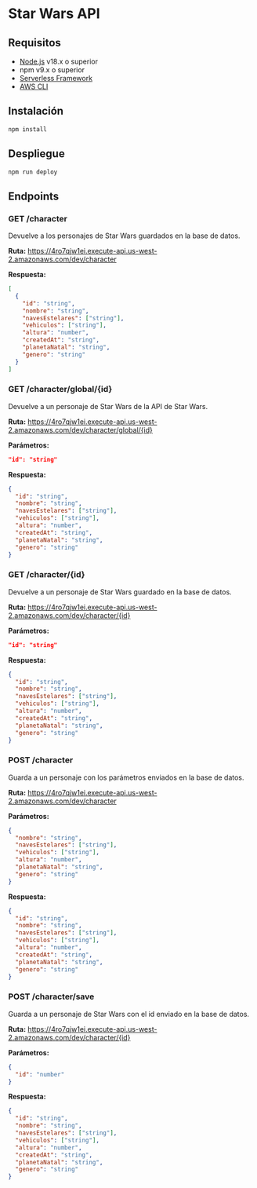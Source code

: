 # Star Wars API

## Requisitos

- [Node.js](https://nodejs.org/en/) v18.x o superior
- npm v9.x o superior
- [Serverless Framework](https://www.serverless.com/framework/docs/getting-started/)
- [AWS CLI](https://aws.amazon.com/cli/)

## Instalación

```bash
npm install
```

## Despliegue

```bash
npm run deploy
```

## Endpoints

### GET /character

Devuelve a los personajes de Star Wars guardados en la base de datos.

**Ruta:** https://4ro7qjw1ei.execute-api.us-west-2.amazonaws.com/dev/character

**Respuesta:**

```json
[
  {
    "id": "string",
    "nombre": "string",
    "navesEstelares": ["string"],
    "vehiculos": ["string"],
    "altura": "number",
    "createdAt": "string",
    "planetaNatal": "string",
    "genero": "string"
  }
]
```

### GET /character/global/{id}

Devuelve a un personaje de Star Wars de la API de Star Wars.

**Ruta:** https://4ro7qjw1ei.execute-api.us-west-2.amazonaws.com/dev/character/global/{id}

**Parámetros:**

```json
"id": "string"
```

**Respuesta:**

```json
{
  "id": "string",
  "nombre": "string",
  "navesEstelares": ["string"],
  "vehiculos": ["string"],
  "altura": "number",
  "createdAt": "string",
  "planetaNatal": "string",
  "genero": "string"
}
```

### GET /character/{id}

Devuelve a un personaje de Star Wars guardado en la base de datos.

**Ruta:** https://4ro7qjw1ei.execute-api.us-west-2.amazonaws.com/dev/character/{id}

**Parámetros:**

```json
"id": "string"
```

**Respuesta:**

```json
{
  "id": "string",
  "nombre": "string",
  "navesEstelares": ["string"],
  "vehiculos": ["string"],
  "altura": "number",
  "createdAt": "string",
  "planetaNatal": "string",
  "genero": "string"
}
```

### POST /character

Guarda a un personaje con los parámetros enviados en la base de datos.

**Ruta:** https://4ro7qjw1ei.execute-api.us-west-2.amazonaws.com/dev/character

**Parámetros:**

```json
{
  "nombre": "string",
  "navesEstelares": ["string"],
  "vehiculos": ["string"],
  "altura": "number",
  "planetaNatal": "string",
  "genero": "string"
}
```

**Respuesta:**

```json
{
  "id": "string",
  "nombre": "string",
  "navesEstelares": ["string"],
  "vehiculos": ["string"],
  "altura": "number",
  "createdAt": "string",
  "planetaNatal": "string",
  "genero": "string"
}
```

### POST /character/save

Guarda a un personaje de Star Wars con el id enviado en la base de datos.

**Ruta:** https://4ro7qjw1ei.execute-api.us-west-2.amazonaws.com/dev/character/{id}

**Parámetros:**

```json
{
  "id": "number"
}
```

**Respuesta:**

```json
{
  "id": "string",
  "nombre": "string",
  "navesEstelares": ["string"],
  "vehiculos": ["string"],
  "altura": "number",
  "createdAt": "string",
  "planetaNatal": "string",
  "genero": "string"
}
```
